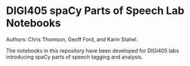 # DIGI405 spaCy Parts of Speech Lab Notebooks  

Authors: Chris Thomson, Geoff Ford, and Karin Stahel.

The notebooks in this repository have been developed for DIGI405 labs introducing spaCy parts of speech tagging and analysis.
